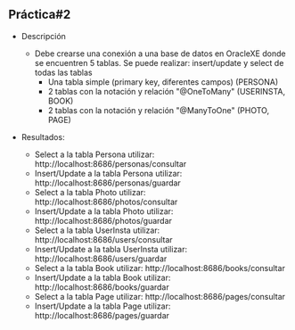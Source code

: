 ## Práctica#2
- Descripción
  - Debe crearse una conexión a una base de datos en OracleXE donde se encuentren 5 tablas. Se puede realizar: insert/update y select de todas las tablas
    - Una tabla simple (primary key, diferentes campos) (PERSONA)
    - 2 tablas con la notación y relación "@OneToMany" (USERINSTA, BOOK)
    - 2 tablas con la notación y relación "@ManyToOne" (PHOTO, PAGE)

- Resultados:
  - Select a la tabla Persona utilizar: http://localhost:8686/personas/consultar
  - Insert/Update a la tabla Persona utilizar: http://localhost:8686/personas/guardar
  - Select a la tabla Photo utilizar: http://localhost:8686/photos/consultar
  - Insert/Update a la tabla Photo utilizar: http://localhost:8686/photos/guardar
  - Select a la tabla UserInsta utilizar: http://localhost:8686/users/consultar
  - Insert/Update a la tabla UserInsta utilizar: http://localhost:8686/users/guardar
  - Select a la tabla Book utilizar: http://localhost:8686/books/consultar
  - Insert/Update a la tabla Book utilizar: http://localhost:8686/books/guardar
  - Select a la tabla Page utilizar: http://localhost:8686/pages/consultar
  - Insert/Update a la tabla Page utilizar: http://localhost:8686/pages/guardar
